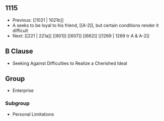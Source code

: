 ## 1115
- Previous: [[1021 | 1021b]] 
- A seeks to be loyal to his friend, [[A-2]], but certain conditions render it difficult
- Next: [[221 | 221a]] [[601]] [[607]] [[662]] [[1269 | 1269 tr A &amp; A-2]] 

## B Clause
- Seeking Against Difficulties to Realize a Cherished Ideal

## Group
- Enterprise

### Subgroup
- Personal Limitations

